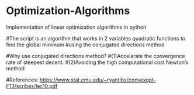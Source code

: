 # Optimization-Algorithms
Implementation of linear optimization algorithms in python

#The script is an algorithm that works in 2 variables quadratic functions to find the global minimum
#using the conjugated directions method

#Why use conjugated directions method?
#(1)Accelarate the convergence rate of steepest decent.
#(2)Avoiding the high computational cost Newton’s method

#References: https://www.stat.cmu.edu/~ryantibs/convexopt-F13/scribes/lec10.pdf
